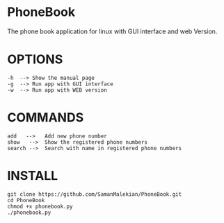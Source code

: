 # PhoneBook
The phone book application for linux with GUI interface and web Version.

# OPTIONS

    -h	-->	Show the manual page
    -g	-->	Run app with GUI interface
    -w	-->	Run app with WEB version

# COMMANDS

    add   -->	Add new phone number
    show   -->	Show the registered phone numbers
    search -->	Search with name in registered phone numbers

# INSTALL
    git clone https://github.com/SamanMalekian/PhoneBook.git
    cd PhoneBook
    chmod +x phonebook.py
    ./phonebook.py
